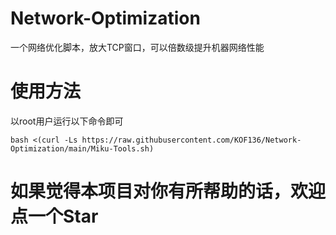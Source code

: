 # Network-Optimization
一个网络优化脚本，放大TCP窗口，可以倍数级提升机器网络性能

# 使用方法
以root用户运行以下命令即可
```
bash <(curl -Ls https://raw.githubusercontent.com/KOF136/Network-Optimization/main/Miku-Tools.sh)
```

# 如果觉得本项目对你有所帮助的话，欢迎点一个Star
